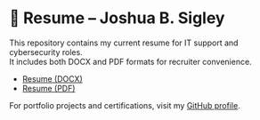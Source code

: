 # 📄 Resume – Joshua B. Sigley

This repository contains my current resume for IT support and cybersecurity roles.  
It includes both DOCX and PDF formats for recruiter convenience.

- [Resume (DOCX)](https://github.com/suavesigley/Resume-Joshua-Sigley/blob/main/resume_jsigley.docx)
- [Resume (PDF)](Joshua-Sigley-Resume.pdf)

For portfolio projects and certifications, visit my [GitHub profile](https://github.com/suavesigley).
